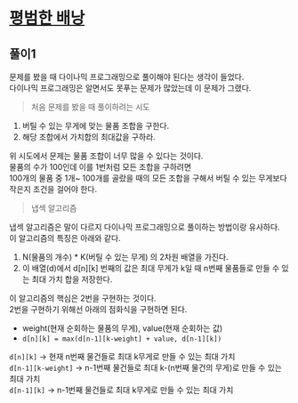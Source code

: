 # [평범한 배낭](https://www.acmicpc.net/problem/12865)

## 풀이1
문제를 봤을 때 다이나믹 프로그래밍으로 풀이해야 된다는 생각이 들었다.\
다이나믹 프로그래밍은 알면서도 못푸는 문제가 많았는데 이 문제가 그랬다.

> 처음 문제를 봤을 때 풀이하려는 시도
1. 버틸 수 있는 무게에 맞는 물품 조합을 구한다.
2. 해당 조합에서 가치합의 최대값을 구하라.

위 시도에서 문제는 물품 조합이 너무 많을 수 있다는 것이다.\
물품의 수가 100인데 이를 1번처럼 모든 조합을 구하려면\
100개의 물품 중 1개~ 100개를 골랐을 때의 모든 조합을 구해서 버틸 수 있는 무게보다 작은지 조건을 걸어야 한다.

> 냅섹 알고리즘

냅섹 알고리즘은 말이 다르지 다이나믹 프로그래밍으로 풀이하는 방법이랑 유사하다.\
이 알고리즘의 특징은 아래와 같다.
1. N(물품의 개수) * K(버틸 수 있는 무게) 의 2차원 배열을 가진다.
2. 이 배열(d)에서 d[n][k] 번째의 값은 최대 무게가 k일 때 n번째 물품들로 만들 수 있는 최대 가치 합을 저장한다.

이 알고리즘의 핵심은 2번을 구현하는 것이다.\
2번을 구현하기 위해선 아래의 점화식을 구현하면 된다.
- weight(현재 순회하는 물품의 무게), value(현재 순회하는 값)
- `d[n][k] = max(d[n-1][k-weight] + value, d[n-1][k])`

`d[n][k]` -> 현재 n번째 물건들로 최대 k무게로 만들 수 있는 최대 가치\
`d[n-1][k-weight]` -> n-1번째 물건들로 최대 k-(n번째 물건의 무게)로 만들 수 있는 최대 가치\
`d[n-1][k]` -> n-1번째 물건들로 최대 k무게로 만들 수 있는 최대 가치

